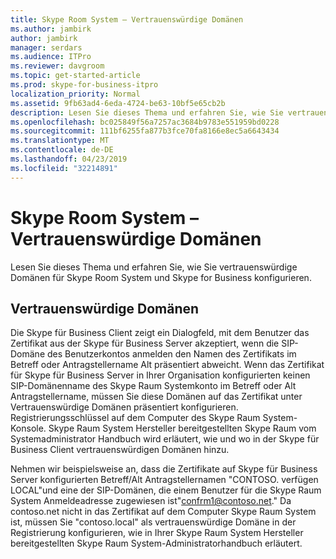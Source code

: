 ```yaml
---
title: Skype Room System – Vertrauenswürdige Domänen
ms.author: jambirk
author: jambirk
manager: serdars
ms.audience: ITPro
ms.reviewer: davgroom
ms.topic: get-started-article
ms.prod: skype-for-business-itpro
localization_priority: Normal
ms.assetid: 9fb63ad4-6eda-4724-be63-10bf5e65cb2b
description: Lesen Sie dieses Thema und erfahren Sie, wie Sie vertrauenswürdige Domänen für Skype Room System und Skype for Business konfigurieren.
ms.openlocfilehash: bc025849f56a7257ac3684b9783e551959bd0228
ms.sourcegitcommit: 111bf6255fa877b3fce70fa8166e8ec5a6643434
ms.translationtype: MT
ms.contentlocale: de-DE
ms.lasthandoff: 04/23/2019
ms.locfileid: "32214891"
---
```

# <a name="skype-room-system-trusted-domains"></a>Skype Room System – Vertrauenswürdige Domänen
 
Lesen Sie dieses Thema und erfahren Sie, wie Sie vertrauenswürdige Domänen für Skype Room System und Skype for Business konfigurieren.
  
## <a name="trusted-domains"></a>Vertrauenswürdige Domänen

Die Skype für Business Client zeigt ein Dialogfeld, mit dem Benutzer das Zertifikat aus der Skype für Business Server akzeptiert, wenn die SIP-Domäne des Benutzerkontos anmelden den Namen des Zertifikats im Betreff oder Antragstellername Alt präsentiert abweicht. Wenn das Zertifikat für Skype für Business Server in Ihrer Organisation konfigurierten keinen SIP-Domänenname des Skype Raum Systemkonto im Betreff oder Alt Antragstellername, müssen Sie diese Domänen auf das Zertifikat unter Vertrauenswürdige Domänen präsentiert konfigurieren. Registrierungsschlüssel auf dem Computer des Skype Raum System-Konsole. Skype Raum System Hersteller bereitgestellten Skype Raum vom Systemadministrator Handbuch wird erläutert, wie und wo in der Skype für Business Client vertrauenswürdigen Domänen hinzu. 
  
Nehmen wir beispielsweise an, dass die Zertifikate auf Skype für Business Server konfigurierten Betreff/Alt Antragstellernamen "CONTOSO. verfügen LOCAL"und eine der SIP-Domänen, die einem Benutzer für die Skype Raum System Anmeldeadresse zugewiesen ist"confrm1@contoso.net." Da contoso.net nicht in das Zertifikat auf dem Computer Skype Raum System ist, müssen Sie "contoso.local" als vertrauenswürdige Domäne in der Registrierung konfigurieren, wie in Ihrer Skype Raum System Hersteller bereitgestellten Skype Raum System-Administratorhandbuch erläutert. 
  

